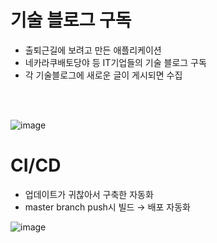 # 기술 블로그 구독
- 출퇴근길에 보려고 만든 애플리케이션
- 네카라쿠배토당야 등 IT기업들의 기술 블로그 구독 
- 각 기술블로그에 새로운 글이 게시되면 수집
<br />
<br />

![image](https://user-images.githubusercontent.com/71188307/110151785-3c44db00-7e24-11eb-98e6-9e281b76707e.png)


# CI/CD
- 업데이트가 귀찮아서 구축한 자동화
- master branch push시 빌드 → 배포 자동화

![image](https://user-images.githubusercontent.com/71188307/110320998-70064780-8054-11eb-99ea-46a75f9628e6.png)
